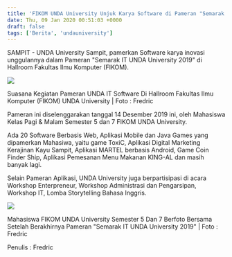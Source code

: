 ```yaml
---
title: 'FIKOM UNDA University Unjuk Karya Software di Pameran "Semarak IT UNDA University 2019"'
date: Thu, 09 Jan 2020 00:51:03 +0000
draft: false
tags: ['Berita', 'undauniversity']
---
```


SAMPIT - UNDA University Sampit, pamerkan Software karya inovasi unggulannya dalam Pameran "Semarak IT UNDA University 2019" di Hallroom Fakultas Ilmu Komputer (FIKOM).

![](https://unda.ac.id/2/wp-content/uploads/2020/01/WhatsApp-Image-2020-01-08-at-14.07.441-576x1024.jpeg)

Suasana Kegiatan Pameran UNDA IT Software Di Hallroom Fakultas Ilmu Komputer (FIKOM) UNDA University | Foto : Fredric

Pameran ini diselenggarakan tanggal 14 Desember 2019 ini, oleh Mahasiswa Kelas Pagi & Malam Semester 5 dan 7 FIKOM UNDA University.

Ada 20 Software Berbasis Web, Aplikasi Mobile dan Java Games yang dipamerkan Mahasiwa, yaitu game ToxiC, Aplikasi Digital Marketing Kerajinan Kayu Sampit, Aplikasi MARTEL berbasis Android, Game Coin Finder Ship, Aplikasi Pemesanan Menu Makanan KING-AL dan masih banyak lagi.

Selain Pameran Aplikasi, UNDA University juga berpartisipasi di acara Workshop Enterpreneur, Workshop Administrasi dan Pengarsipan, Workshop IT, Lomba Storytelling Bahasa Inggris.

![](https://unda.ac.id/2/wp-content/uploads/2020/01/WhatsApp-Image-2020-01-08-at-14.07.44-1024x475.jpeg)

Mahasiswa FIKOM UNDA University Semester 5 Dan 7 Berfoto Bersama Setelah Berakhirnya Pameran "Semarak IT UNDA University 2019" | Foto : Fredric

Penulis : Fredric